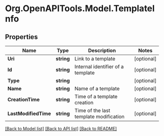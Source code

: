 
# Org.OpenAPITools.Model.TemplateInfo

## Properties

Name | Type | Description | Notes
------------ | ------------- | ------------- | -------------
**Uri** | **string** | Link to a template | [optional] 
**Id** | **string** | Internal identifier of a template | [optional] 
**Type** | **string** |  | [optional] 
**Name** | **string** | Name of a template | [optional] 
**CreationTime** | **string** | Time of a template creation | [optional] 
**LastModifiedTime** | **string** | Time of the last template modification | [optional] 

[[Back to Model list]](../README.md#documentation-for-models)
[[Back to API list]](../README.md#documentation-for-api-endpoints)
[[Back to README]](../README.md)

